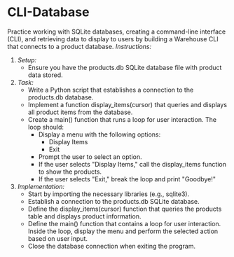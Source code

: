 # CLI-Database

Practice working with SQLite databases, creating a command-line interface (CLI), and retrieving data to display to users by building a Warehouse CLI that connects to a product database.
*Instructions:*
1. *Setup:*
   - Ensure you have the products.db SQLite database file with product data stored.
2. *Task:*
   - Write a Python script that establishes a connection to the products.db database.
   - Implement a function display_items(cursor) that queries and displays all product items from the database.
   - Create a main() function that runs a loop for user interaction. The loop should:
     - Display a menu with the following options:
       - Display Items
       - Exit
     - Prompt the user to select an option.
     - If the user selects "Display Items," call the display_items function to show the products.
     - If the user selects "Exit," break the loop and print "Goodbye!"
3. *Implementation:*
   - Start by importing the necessary libraries (e.g., sqlite3).
   - Establish a connection to the products.db SQLite database.
   - Define the display_items(cursor) function that queries the products table and displays product information.
   - Define the main() function that contains a loop for user interaction. Inside the loop, display the menu and perform the selected action based on user input.
   - Close the database connection when exiting the program.
